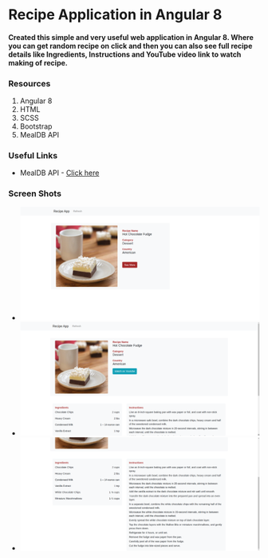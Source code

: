 # Recipe Application in Angular 8
#### Created this simple and very useful web application in Angular 8. Where you can get random recipe on click and then you can also see full recipe details like Ingredients, Instructions and YouTube video link to watch making of recipe.

### Resources
1. Angular 8
2. HTML
3. SCSS
4. Bootstrap
5. MealDB API

### Useful Links
- MealDB API - [Click here](https://www.themealdb.com/api.php)

### Screen Shots
- ![Home Page](/screenshot/1.png)
- ![Details Page - 1](/screenshot/2.png)
- ![Details Page - 2](/screenshot/3.png)

